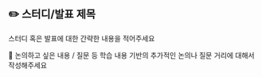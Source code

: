 ## ✏️ 스터디/발표 제목
스터디 혹은 발표에 대한 간략한 내용을 적어주세요

🤔 논의하고 싶은 내용 / 질문 등
학습 내용 기반의 추가적인 논의나 질문 거리에 대해서 작성해주세요
